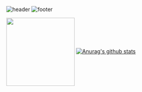 ![header](https://capsule-render.vercel.app/api?type=waving&color=7F7FD5&text=%20DreamCoffee%20%20&height=200&fontSize=90&fontColor=ffffff)
![footer](https://capsule-render.vercel.app/api?section=footer&type=waving&color=7F7FD5)

<img align="center" style="height:180px" src="https://github-readme-stats.vercel.app/api/top-langs/?username='dreamcoffee'&layout=compact" /></a> 
[![Anurag's github stats](https://github-readme-stats.vercel.app/api?username=dreamcoffee)](https://github.com/anuraghazra/github-readme-stats)
